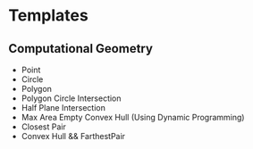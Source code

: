 Templates
=========

## Computational Geometry
* Point
* Circle
* Polygon
* Polygon Circle Intersection
* Half Plane Intersection
* Max Area Empty Convex Hull (Using Dynamic Programming)
* Closest Pair
* Convex Hull && FarthestPair
